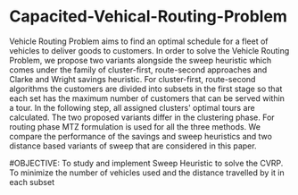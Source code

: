 # Capacited-Vehical-Routing-Problem

Vehicle Routing Problem aims to find an optimal schedule for a fleet of vehicles to deliver 
goods to customers. In order to solve the Vehicle Routing Problem, we propose two variants
alongside the sweep heuristic which comes under the family of cluster-first, route-second 
approaches and Clarke and Wright savings heuristic. For cluster-first, route-second 
algorithms the customers are divided into subsets in the first stage so that each set has the 
maximum number of customers that can be served within a tour. In the following step, all 
assigned clusters' optimal tours are calculated. The two proposed variants differ in the 
clustering phase. For routing phase MTZ formulation is used for all the three methods. We 
compare the performance of the savings and sweep heuristics and two distance based 
variants of sweep that are considered in this paper.


#OBJECTIVE: 
To study and implement Sweep Heuristic to solve the CVRP.
To minimize the number of vehicles used and the distance travelled by it in each subset
